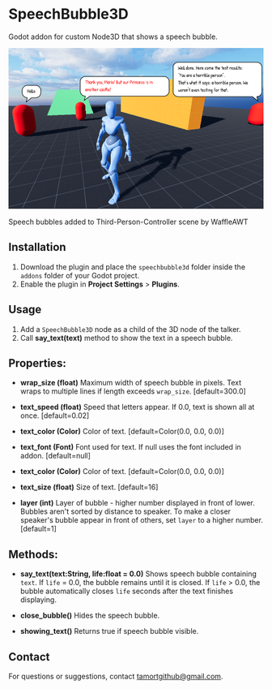 
# SpeechBubble3D
Godot addon for custom Node3D that shows a speech bubble.

![Screen Shot](screenshot/screenshot.png)

Speech bubbles added to Third-Person-Controller scene by WaffleAWT


## Installation

1. Download the plugin and place the `speechbubble3d` folder inside the `addons` folder of your Godot project.
2. Enable the plugin in **Project Settings** > **Plugins**.

## Usage

1. Add a `SpeechBubble3D` node as a child of the 3D node of the talker.
2. Call **say_text(text)** method to show the text in a speech bubble.

## Properties:

- **wrap_size (float)**
Maximum width of speech bubble in pixels. Text wraps to multiple lines if length exceeds `wrap_size`. [default=300.0]

- **text_speed (float)**
Speed that letters appear. If 0.0, text is shown all at once. [default=0.02]
- **text_color (Color)**
Color of text. [default=Color(0.0, 0.0, 0.0)]
- **text_font (Font)**
Font used for text. If null uses the font included in addon. [default=null]

- **text_color (Color)**
Color of text. [default=Color(0.0, 0.0, 0.0)]

- **text_size (float)**
Size of text. [default=16]

- **layer (int)**
Layer of bubble - higher number displayed in front of lower. Bubbles aren't sorted by distance to speaker. To make a closer speaker's bubble appear in front of others, set `layer` to a higher number. [default=1]

## Methods:

- **say_text(text:String, life:float = 0.0)**
Shows speech bubble containing `text`. If `life` = 0.0, the bubble remains until it is closed. If `life`  > 0.0, the bubble automatically closes `life` seconds after the text finishes displaying.

- **close_bubble()**
Hides the speech bubble.

- **showing_text()**
Returns true if speech bubble visible.

## Contact

For questions or suggestions, contact [tamortgithub@gmail.com](mailto:tamortgithub@gmail.com).

